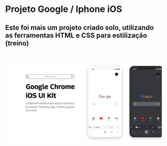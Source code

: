 <h1> Projeto Google / Iphone iOS</h1>

<h2> Este foi mais um projeto criado solo, utilizando as ferramentas HTML e CSS para estilização (treino)</h2>
<br>
<br>
<img src="https://github.com/luizzvianna/projeto-google-iphone/blob/master/img/googleparaoreadm.jpg?raw=true" >
